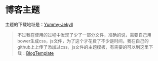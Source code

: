 # 博客主题
主题的下载地址是：[Yummy-Jekyll](https://github.com/DONGChuan/Yummy-Jekyll/)  
>不过我在使用的过程中发现了少了一部分文件，准确的说，需要自己用bower生成css，js文件，为了这个才花费了不少是时间，我在自己的github上上传了添加过css，js文件的主题模板，有需要的可以到这里下载：[BlogTemplate](https://github.com/oskyhang/BlogTemplate)
